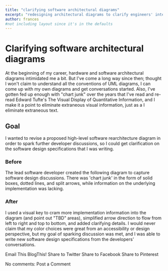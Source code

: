 ```yaml
---
title: "clarifying software architectural diagrams"
excerpt: "redesigning architectural diagrams to clarify engineers' intent"
author: frances
#not including layout since it's in the defaults
---
```


# Clarifying software architectural diagrams

At the beginning of my career, hardware and software architectural diagrams intimidated me a bit. But I've come a long way since then; thought I won't claim to understand all the conventions of UML diagrams, I  can come up with my own diagrams and get conversations started. Also, I've gotten fed up enough with "chart junk" over the years that I've read and re-read Edward Tufte's The Visual Display of Quantitative Information, and I make it a point to eliminate extraneous visual information, just as a I eliminate extraneous text.

## Goal

I wanted to revise a proposed high-level software rearchitecture diagram in order to spark further developer discussions, so I could get clarification on the software design specifications that I was writing.

### Before

The lead software developer created the following diagram to capture software design discussions. There was 'chart junk' in the form of solid boxes, dotted lines, and split arrows, while information on the underlying implementation was lacking.



### After

I used a visual key to cram more implementation information into the diagram (and point out "TBD" areas), simplified arrow direction to flow from left to right and top to bottom, and added clarifying details. I would never claim that my color choices were great from an accessibility or design perspective, but my goal of sparking discussion was met, and I was able to write new software design specifications from the developers' conversations.





Email This
BlogThis!
Share to Twitter
Share to Facebook
Share to Pinterest

No comments:
Post a Comment

